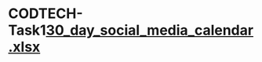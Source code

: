 # CODTECH-Task1[30_day_social_media_calendar.xlsx](https://github.com/user-attachments/files/20751604/30_day_social_media_calendar.xlsx)
